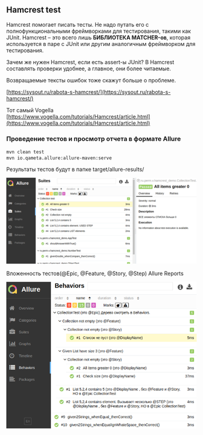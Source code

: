## Hamcrest test

Hamcrest помогает писать тесты. Не надо путать его с полнофункциональными фреймворками для тестирования, 
такими как JUnit. Hamcrest – это всего лишь **БИБЛИОТЕКА MATCHER-ов**, которая используется в паре с JUnit 
или другим аналогичным фреймворком для тестирования.

Зачем же нужен Hamcrest, если есть assert-ы JUnit? 
В Hamcrest составлять проверки удобнее, а главное, они более читаемые.

Возвращаемые тексты ошибок тоже скажут больше о проблеме.

[https://sysout.ru/rabota-s-hamcrest/](https://sysout.ru/rabota-s-hamcrest/)

Тот самый Vogella
[https://www.vogella.com/tutorials/Hamcrest/article.html](https://www.vogella.com/tutorials/Hamcrest/article.html)

### Проведение тестов и просмотр отчета в формате Allure

```shell
mvn clean test
mvn io.qameta.allure:allure-maven:serve
```

Результаты тестов будут в папке target/allure-results/

![Allure report](doc/img.png)

Вложенность тестов(@Epic, @Feature, @Story, @Step) Allure Reports

![Вложенность тестов(@Epic, @Feature, @Story, @Step) Allure Reports](doc/hierarchy_of_allure.png)
